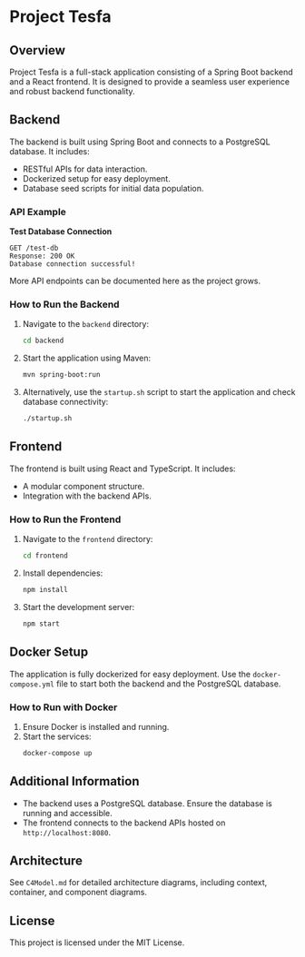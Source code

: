 # Project Tesfa

## Overview
Project Tesfa is a full-stack application consisting of a Spring Boot backend and a React frontend. It is designed to provide a seamless user experience and robust backend functionality.

## Backend

The backend is built using Spring Boot and connects to a PostgreSQL database. It includes:
- RESTful APIs for data interaction.
- Dockerized setup for easy deployment.
- Database seed scripts for initial data population.

### API Example

**Test Database Connection**

```
GET /test-db
Response: 200 OK
Database connection successful!
```

More API endpoints can be documented here as the project grows.

### How to Run the Backend
1. Navigate to the `backend` directory:
   ```bash
   cd backend
   ```
2. Start the application using Maven:
   ```bash
   mvn spring-boot:run
   ```
3. Alternatively, use the `startup.sh` script to start the application and check database connectivity:
   ```bash
   ./startup.sh
   ```

## Frontend
The frontend is built using React and TypeScript. It includes:
- A modular component structure.
- Integration with the backend APIs.

### How to Run the Frontend
1. Navigate to the `frontend` directory:
   ```bash
   cd frontend
   ```
2. Install dependencies:
   ```bash
   npm install
   ```
3. Start the development server:
   ```bash
   npm start
   ```

## Docker Setup
The application is fully dockerized for easy deployment. Use the `docker-compose.yml` file to start both the backend and the PostgreSQL database.

### How to Run with Docker
1. Ensure Docker is installed and running.
2. Start the services:
   ```bash
   docker-compose up
   ```

## Additional Information
- The backend uses a PostgreSQL database. Ensure the database is running and accessible.
- The frontend connects to the backend APIs hosted on `http://localhost:8080`.

## Architecture

See `C4Model.md` for detailed architecture diagrams, including context, container, and component diagrams.

## License
This project is licensed under the MIT License.
